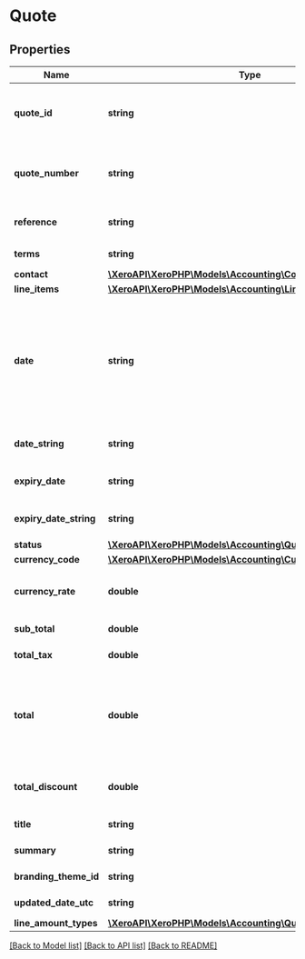# Quote

## Properties
Name | Type | Description | Notes
------------ | ------------- | ------------- | -------------
**quote_id** | **string** | QuoteID GUID is automatically generated and is returned after create or GET. | [optional] 
**quote_number** | **string** | Unique alpha numeric code identifying a quote (Max Length &#x3D; 255) | [optional] 
**reference** | **string** | Additional reference number | [optional] 
**terms** | **string** | Terms of the quote | [optional] 
**contact** | [**\XeroAPI\XeroPHP\Models\Accounting\Contact**](Contact.md) |  | [optional] 
**line_items** | [**\XeroAPI\XeroPHP\Models\Accounting\LineItem[]**](LineItem.md) | See LineItems | [optional] 
**date** | **string** | Date quote was issued – YYYY-MM-DD. If the Date element is not specified it will default to the current date based on the timezone setting of the organisation | [optional] 
**date_string** | **string** | Date the quote was issued (YYYY-MM-DD) | [optional] 
**expiry_date** | **string** | Date the quote expires – YYYY-MM-DD. | [optional] 
**expiry_date_string** | **string** | Date the quote expires – YYYY-MM-DD. | [optional] 
**status** | [**\XeroAPI\XeroPHP\Models\Accounting\QuoteStatusCodes**](QuoteStatusCodes.md) |  | [optional] 
**currency_code** | [**\XeroAPI\XeroPHP\Models\Accounting\CurrencyCode**](CurrencyCode.md) |  | [optional] 
**currency_rate** | **double** | The currency rate for a multicurrency quote | [optional] 
**sub_total** | **double** | Total of quote excluding taxes. | [optional] 
**total_tax** | **double** | Total tax on quote | [optional] 
**total** | **double** | Total of Quote tax inclusive (i.e. SubTotal + TotalTax). This will be ignored if it doesn’t equal the sum of the LineAmounts | [optional] 
**total_discount** | **double** | Total of discounts applied on the quote line items | [optional] 
**title** | **string** | Title text for the quote | [optional] 
**summary** | **string** | Summary text for the quote | [optional] 
**branding_theme_id** | **string** | See BrandingThemes | [optional] 
**updated_date_utc** | **string** | Last modified date UTC format | [optional] 
**line_amount_types** | [**\XeroAPI\XeroPHP\Models\Accounting\QuoteLineAmountTypes**](QuoteLineAmountTypes.md) |  | [optional] 

[[Back to Model list]](../README.md#documentation-for-models) [[Back to API list]](../README.md#documentation-for-api-endpoints) [[Back to README]](../README.md)


